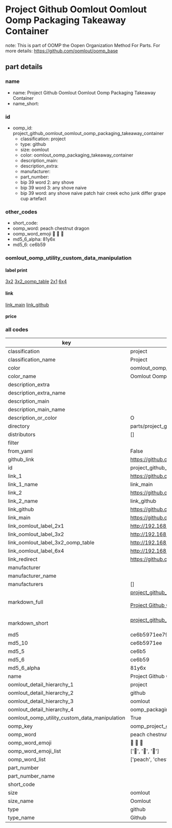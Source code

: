 # Project Github Oomlout Oomlout Oomp Packaging Takeaway Container  

note: This is part of OOMP the Oopen Organization Method For Parts. For more details: https://github.com/oomlout/oomp_base

##  part details
  







### name
* name: Project Github Oomlout Oomlout Oomp Packaging Takeaway Container
* name_short: 
### id
* oomp_id: project_github_oomlout_oomlout_oomp_packaging_takeaway_container
  * classification: project
  * type: github
  * size: oomlout
  * color: oomlout_oomp_packaging_takeaway_container
  * description_main: 
  * description_extra: 
  * manufacturer: 
  * part_number: 
  * bip 39 word 2: any shove
  * bip 39 word 3: any shove naive
  * bip 39 word: any shove naive patch hair creek echo junk differ grape cup artefact

### other_codes
* short_code: 
* oomp_word: peach chestnut dragon
* oomp_word_emoji :peach: :chestnut: :dragon:
* md5_6_alpha: 81y6x
* md5_6: ce6b59






### oomlout_oomp_utility_custom_data_manipulation
#### label print
[3x2](http://192.168.1.245:1112/?label=oomp%2081y6x)
[3x2_oomp_table](http://192.168.1.108:1112/?label=oomp%2081y6x)
[2x1](http://192.168.1.242:1112/?label=oomp%2081y6x)
[6x4](http://192.168.1.55:1112/?label=oomp%2081y6x)    

#### link

[link_main](https://github.com/oomlout/oomlout_oomp_version_1_messy/tree/main/parts/project_github_oomlout_oomlout_oomp_packaging_takeaway_container) [link_github](https://github.com/oomlout/oomlout_oomp_version_1_messy/tree/main/parts/project_github_oomlout_oomlout_oomp_packaging_takeaway_container)                             

#### price







### all codes 
| key | value |  
| --- | --- |  
| classification | project |  
| classification_name | Project |  
| color | oomlout_oomp_packaging_takeaway_container |  
| color_name | Oomlout Oomp Packaging Takeaway Container |  
| description_extra |  |  
| description_extra_name |  |  
| description_main |  |  
| description_main_name |  |  
| description_or_color | O  |  
| directory | parts/project_github_oomlout_oomlout_oomp_packaging_takeaway_container |  
| distributors | [] |  
| filter |  |  
| from_yaml | False |  
| github_link | https://github.com/oomlout/oomlout_oomp_part_src/tree/main/parts/project_github_oomlout_oomlout_oomp_packaging_takeaway_container |  
| id | project_github_oomlout_oomlout_oomp_packaging_takeaway_container |  
| link_1 | https://github.com/oomlout/oomlout_oomp_version_1_messy/tree/main/parts/project_github_oomlout_oomlout_oomp_packaging_takeaway_container |  
| link_1_name | link_main |  
| link_2 | https://github.com/oomlout/oomlout_oomp_version_1_messy/tree/main/parts/project_github_oomlout_oomlout_oomp_packaging_takeaway_container |  
| link_2_name | link_github |  
| link_github | https://github.com/oomlout/oomlout_oomp_version_1_messy/tree/main/parts/project_github_oomlout_oomlout_oomp_packaging_takeaway_container |  
| link_main | https://github.com/oomlout/oomlout_oomp_version_1_messy/tree/main/parts/project_github_oomlout_oomlout_oomp_packaging_takeaway_container |  
| link_oomlout_label_2x1 | http://192.168.1.242:1112/?label=oomp%2081y6x |  
| link_oomlout_label_3x2 | http://192.168.1.245:1112/?label=oomp%2081y6x |  
| link_oomlout_label_3x2_oomp_table | http://192.168.1.108:1112/?label=oomp%2081y6x |  
| link_oomlout_label_6x4 | http://192.168.1.55:1112/?label=oomp%2081y6x |  
| link_redirect | https://github.com/oomlout/oomlout_oomp_version_1_messy/tree/main/parts/project_github_oomlout_oomlout_oomp_packaging_takeaway_container |  
| manufacturer |  |  
| manufacturer_name |  |  
| manufacturers | [] |  
| markdown_full | [project_github_oomlout_oomlout_oomp_packaging_takeaway_container](none)<br>[](none)<br>[Project Github Oomlout Oomlout Oomp Packaging Takeaway Container](none)<br><br> |  
| markdown_short | [project_github_oomlout_oomlout_oomp_packaging_takeaway_container](none)<br><br> |  
| md5 | ce6b5971ee7948bcccb42a0d2571c051 |  
| md5_10 | ce6b5971ee |  
| md5_5 | ce6b5 |  
| md5_6 | ce6b59 |  
| md5_6_alpha | 81y6x |  
| name | Project Github Oomlout Oomlout Oomp Packaging Takeaway Container |  
| oomlout_detail_hierarchy_1 | project |  
| oomlout_detail_hierarchy_2 | github |  
| oomlout_detail_hierarchy_3 | oomlout |  
| oomlout_detail_hierarchy_4 | oomp_packaging_takeaway_container |  
| oomlout_oomp_utility_custom_data_manipulation | True |  
| oomp_key | oomp_project_github_oomlout_oomlout_oomp_packaging_takeaway_container |  
| oomp_word | peach chestnut dragon |  
| oomp_word_emoji | :peach: :chestnut: :dragon: |  
| oomp_word_emoji_list | [':peach:', ':chestnut:', ':dragon:'] |  
| oomp_word_list | ['peach', 'chestnut', 'dragon'] |  
| part_number |  |  
| part_number_name |  |  
| short_code |  |  
| size | oomlout |  
| size_name | Oomlout |  
| type | github |  
| type_name | Github |  
